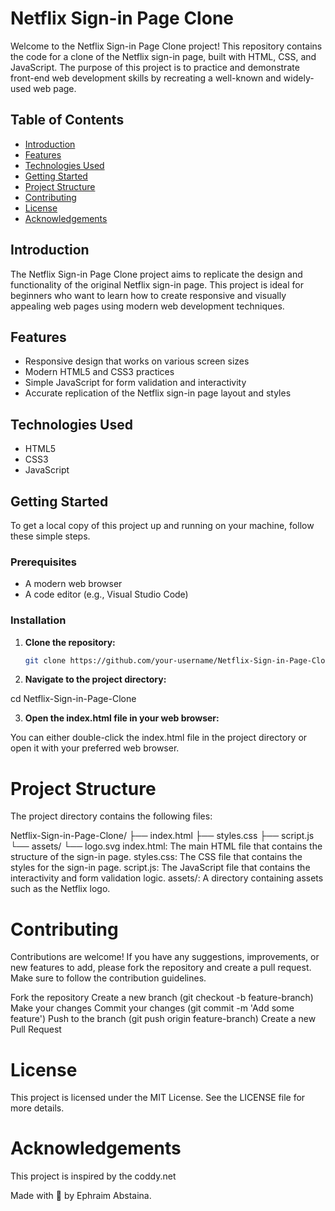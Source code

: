 # Netflix Sign-in Page Clone

Welcome to the Netflix Sign-in Page Clone project! This repository contains the code for a clone of the Netflix sign-in page, built with HTML, CSS, and JavaScript. The purpose of this project is to practice and demonstrate front-end web development skills by recreating a well-known and widely-used web page.

## Table of Contents

- [Introduction](#introduction)
- [Features](#features)
- [Technologies Used](#technologies-used)
- [Getting Started](#getting-started)
- [Project Structure](#project-structure)
- [Contributing](#contributing)
- [License](#license)
- [Acknowledgements](#acknowledgements)

## Introduction

The Netflix Sign-in Page Clone project aims to replicate the design and functionality of the original Netflix sign-in page. This project is ideal for beginners who want to learn how to create responsive and visually appealing web pages using modern web development techniques.

## Features

- Responsive design that works on various screen sizes
- Modern HTML5 and CSS3 practices
- Simple JavaScript for form validation and interactivity
- Accurate replication of the Netflix sign-in page layout and styles

## Technologies Used

- HTML5
- CSS3
- JavaScript

## Getting Started

To get a local copy of this project up and running on your machine, follow these simple steps.

### Prerequisites

- A modern web browser
- A code editor (e.g., Visual Studio Code)

### Installation

1. **Clone the repository:**

   ```bash
   git clone https://github.com/your-username/Netflix-Sign-in-Page-Clone.git

2. **Navigate to the project directory:**

cd Netflix-Sign-in-Page-Clone

3. **Open the index.html file in your web browser:**

You can either double-click the index.html file in the project directory or open it with your preferred web browser.

# Project Structure

The project directory contains the following files:

Netflix-Sign-in-Page-Clone/
├── index.html
├── styles.css
├── script.js
└── assets/
    └── logo.svg
index.html: The main HTML file that contains the structure of the sign-in page.
styles.css: The CSS file that contains the styles for the sign-in page.
script.js: The JavaScript file that contains the interactivity and form validation logic.
assets/: A directory containing assets such as the Netflix logo.

# Contributing

Contributions are welcome! If you have any suggestions, improvements, or new features to add, please fork the repository and create a pull request. Make sure to follow the contribution guidelines.

Fork the repository
Create a new branch (git checkout -b feature-branch)
Make your changes
Commit your changes (git commit -m 'Add some feature')
Push to the branch (git push origin feature-branch)
Create a new Pull Request

# License

This project is licensed under the MIT License. See the LICENSE file for more details.

# Acknowledgements

This project is inspired by the coddy.net

Made with 🤍 by Ephraim Abstaina.
